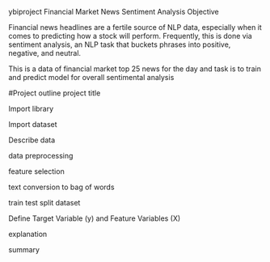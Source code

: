 ybiproject Financial Market News Sentiment Analysis
Objective

Financial news headlines are a fertile source of NLP data, especially when it comes to predicting how a stock will perform. Frequently, this is done via sentiment analysis, an NLP task that buckets phrases into positive, negative, and neutral.

This is a data of financial market top 25 news for the day and task is to train and predict model for overall sentimental analysis

#Project outline project title

Import library

Import dataset

Describe data

data preprocessing

feature selection

text conversion to bag of words

train test split dataset

Define Target Variable (y) and Feature Variables (X)

explanation

summary

